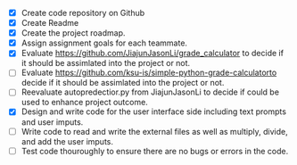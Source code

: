 - [x] Create code repository on Github
- [x] Create Readme
- [x] Create the project roadmap.
- [x] Assign assignment goals for each teammate.
- [x] Evaluate https://github.com/JiajunJasonLi/grade_calculator to decide if it should be assimlated into the project or not.
- [ ] Evaluate https://github.com/ksu-is/simple-python-grade-calculatorto decide if it should be assimlated into the project or not.
- [ ] Reevaluate autopredectior.py from JiajunJasonLi to decide if could be used to enhance project outcome.
- [x] Design and write code for the user interface side including text prompts and user imputs.
- [ ] Write code to read and write the external files as well as multiply, divide, and add the user imputs.
- [ ] Test code thouroughly to ensure there are no bugs or errors in the code. 
